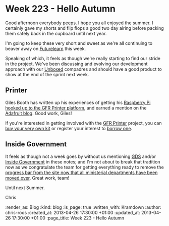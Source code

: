 Week 223 - Hello Autumn
=======================

Good afternoon everybody peeps. I hope you all enjoyed the summer. I certainly gave my shorts and flip flops a good two day airing before packing them safely back in the cupboard until next year.

I'm going to keep these very short and sweet as we're all continuing to beaver away on [Futurelearn](http://futurelearn.com/) this week.

Speaking of which, it feels as though we're really starting to find our stride in the project. We've been discussing and evolving our development approach with our [Unboxed](http://www.unboxedconsulting.com/) compadres and should have a good product to show at the end of the sprint next week.

## Printer

Giles Booth has written up his experiences of getting his [Raspberry Pi hooked up to the GFR Printer platform](http://www.suppertime.co.uk/blogmywiki/2013/04/making-a-gofreerange-printer-with-a-raspberry-pi/), and earned a mention on the [Adafruit blog](http://www.adafruit.com/blog/2013/04/26/making-a-gofreerange-printer-with-a-raspberry-pi/). Good work, Giles!

If you're interested in getting involved with the [GFR Printer](/printer) project, you can [buy your very own kit](/printer-kit) or register your interest to [borrow one](http://gofreerange.com/printer#borrow).

## Inside Government

It feels as though not a week goes by without us mentioning [GDS](http://digital.cabinetoffice.gov.uk/) and/or [Inside Government](https://www.gov.uk/government) in these notes; and I'm not about to break that tradition now as we congratulate the team for getting everything ready to remove the [progress bar from the site now that all ministerial departments have been moved over](https://github.com/alphagov/whitehall/pull/502). Great work, team!

Until next Summer.

Chris

:render_as: Blog
:kind: blog
:is_page: true
:written_with: Kramdown
:author: chris-roos
:created_at: 2013-04-26 17:30:00 +01:00
:updated_at: 2013-04-26 17:30:00 +01:00
:page_title: Week 223 - Hello Autumn


